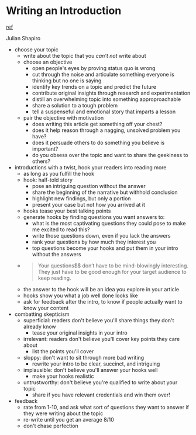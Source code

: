 # Writing an Introduction
[ref](https://www.julian.com/guide/write/introductions)

Julian Shapiro

- choose your topic
  - write about the topic that you *can't not* write about
  - choose an objective
    - open people's eyes by proving status quo is wrong
    - cut through the noise and articulate something everyone is thinking but no one is saying
    - identify key trends on a topic and predict the future
    - contribute original insights through research and experimentation
    - distill an overwhelming topic into something approproachable
    - share a solution to a tough problem
    - tell a suspenseful and emotional story that imparts a lesson
  - pair the objective with motivation
    - does writing this article get something off your chest?
    - does it help reason through a nagging, unsolved problem you have?
    - does it persuade others to do something you believe is important?
    - do you obsess over the topic and want to share the geekiness to others?
- introductions with a twist, hook your readers into reading more
  - as long as you fulfill the hook
  - hook: half-told story
    - pose an intriguing question without the answer
    - share the beginning of the narrative but withhold conclusion
    - highlight new findings, but only a portion
    - present your case but not how you arrived at it
  - hooks tease your best talking points
  - generate hooks by finding questions you want answers to:
    - what is the most captivating questions they could pose to make me excited to read this?
    - write those questions down, even if you lack the answers
    - rank your questions by how much they interest you
    - top questions become your hooks and put them in your intro without the answers
  - > Your questions$$ don’t have to be mind-blowingly interesting. They just have to be good enough for your target audience to keep reading.
  - the answer to the hook will be an idea you explore in your article
  - hooks show you what a job well done looks like
  - ask for feedback after the intro, to know if people actually want to know your content
- combatting skepticism
  - superficial: readers don't believe you'll share things they don't already know
    - tease your original insights in your intro
  - irrelevant: readers don't believe you'll cover key points they care about
    - list the points you'll cover
  - sloppy: don't want to sit through more bad writing
    - rewrite your intro to be clear, succinct, and intriguing
  - implausible: don't believe you'll answer your hooks well
    - make your hooks realistic
  - untrustworthy: don't believe you're qualified to write about your topic
    - share if you have relevant credentials and win them over!
- feedback
  - rate from 1-10, and ask what sort of questions they want to answer if they were writing about the topic
  - re-write until you get an average 8/10
  - don't chase perfection